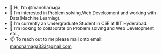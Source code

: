 - 👋 Hi, I’m @manoharnaga
- 👀 I’m interested in Problem solving,Web Development and working with Data(Machine Learning).
- 🌱 I’m currently an Undergraduate Student in CSE at IIIT Hyderabad.
- 💞️ I’m looking to collaborate on Problem solving and Web Development etc.,
- 📫 To reach out to me please mail onto 
      email: manoharnaga333@gmail.com
<!---
manoharnaga/manoharnaga is a ✨ special ✨ repository because its `README.md` (this file) appears on your GitHub profile.
You can click the Preview link to take a look at your changes.
--->
